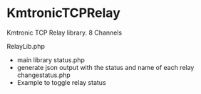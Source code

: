 # KmtronicTCPRelay
Kmtronic TCP Relay library. 8 Channels

 
RelayLib.php
  * main library
status.php
  * generate json output with the status and name of each relay
changestatus.php
  * Example to toggle relay status
 

